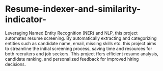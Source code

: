 # Resume-indexer-and-similarity-indicator-

Leveraging Named Entity Recognition (NER) and NLP, this project automates resume screening. 
By automatically extracting and categorizing entities such as candidate name, email, missing skills etc. this project aims to streamline the initial screening process, saving time
and resources for both recruiters and job seekers.
This project ffers efficient resume analysis, candidate ranking, and personalized feedback for improved hiring decisions.
